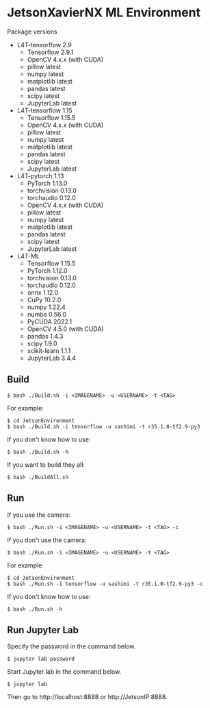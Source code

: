 # JetsonXavierNX ML Environment
Package versions
- L4T-tensorflow 2.9
    - Tensorflow 2.9.1
    - OpenCV 4.x.x (with CUDA)
    - pillow latest
    - numpy latest
    - matplotlib latest
    - pandas latest
    - scipy latest
    - JupyterLab latest
- L4T-tensorflow 1.15
    - Tensorflow 1.15.5
    - OpenCV 4.x.x (with CUDA)
    - pillow latest
    - numpy latest
    - matplotlib latest
    - pandas latest
    - scipy latest
    - JupyterLab latest
- L4T-pytorch 1.13
    - PyTorch 1.13.0
    - torchvision 0.13.0
    - torchaudio 0.12.0
    - OpenCV 4.x.x (with CUDA)
    - pillow latest
    - numpy latest
    - matplotlib latest
    - pandas latest
    - scipy latest
    - JupyterLab latest
- L4T-ML
    - Tensorflow 1.15.5
    - PyTorch 1.12.0
    - torchvision 0.13.0
    - torchaudio 0.12.0
    - onnx 1.12.0
    - CuPy 10.2.0
    - numpy 1.22.4
    - numba 0.56.0
    - PyCUDA 2022.1
    - OpenCV 4.5.0 (with CUDA)
    - pandas 1.4.3
    - scipy 1.9.0
    - scikit-learn 1.1.1
    - JupyterLab 3.4.4

## Build
```
$ bash ./Build.sh -i <IMAGENAME> -u <USERNAME> -t <TAG>
```
For example:
```
$ cd JetsonEnvironment
$ bash ./Build.sh -i tensorflow -u sashimi -t r35.1.0-tf2.9-py3
```
If you don't know how to use:
```
$ bash ./Build.sh -h
```
If you want to build they all:
```
$ bash ./BuildAll.sh
```
## Run
If you use the camera:
```
$ bash ./Run.sh -i <IMAGENAME> -u <USERNAME> -t <TAG> -c
```
If you don't use the camera:
```
$ bash ./Run.sh -i <IMAGENAME> -u <USERNAME> -t <TAG>
```
For example:
```
$ cd JetsonEnvironment
$ bash ./Run.sh -i tensorflow -u sashimi -t r35.1.0-tf2.9-py3 -c
```
If you don't know how to use:
```
$ bash ./Run.sh -h
```

## Run Jupyter Lab
Specify the password in the command below.
```
$ jupyter lab password
```
Start Jupyter lab in the command below.
```
$ jupyter lab
```
Then go to http://localhost:8888 or http://JetsonIP:8888.